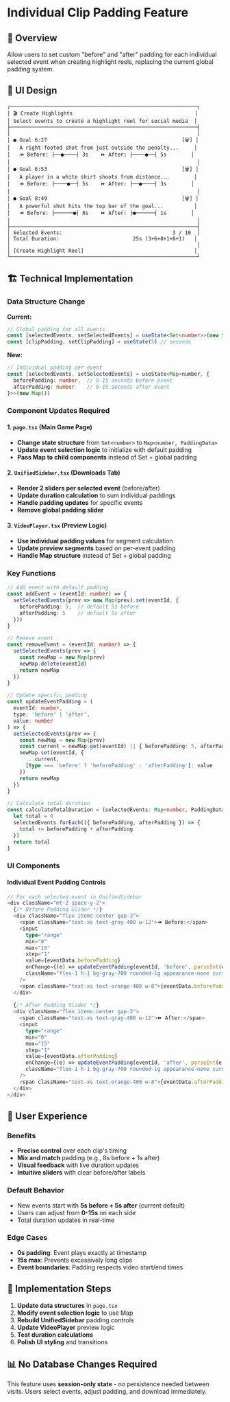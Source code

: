 # Individual Clip Padding Feature

## 🎯 Overview
Allow users to set custom "before" and "after" padding for each individual selected event when creating highlight reels, replacing the current global padding system.

## 🎨 UI Design
```
┌─────────────────────────────────────────────────────────────┐
│ 🎬 Create Highlights                                        │
│ Select events to create a highlight reel for social media  │
├─────────────────────────────────────────────────────────────┤
│                                                             │
│ ● Goal 6:27                                            [🗑] │
│   A right-footed shot from just outside the penalty...     │
│   ⏪ Before: ├──●────┤ 3s    ⏩ After: ├────●──┤ 5s        │
│                                                             │
│ ● Goal 6:53                                            [🗑] │
│   A player in a white shirt shoots from distance...        │
│   ⏪ Before: ├────●──┤ 5s    ⏩ After: ├──●────┤ 3s        │
│                                                             │
│ ● Goal 8:49                                            [🗑] │
│   A powerful shot hits the top bar of the goal...          │
│   ⏪ Before: ├──────●┤ 8s    ⏩ After: ├●──────┤ 1s        │
│                                                             │
├─────────────────────────────────────────────────────────────┤
│ Selected Events:                                    3 / 10  │
│ Total Duration:                        25s (3+6+8+1+8+1)   │
│                                                             │
│ [Create Highlight Reel]                                    │
└─────────────────────────────────────────────────────────────┘
```

## 🏗️ Technical Implementation

### Data Structure Change
**Current:**
```typescript
// Global padding for all events
const [selectedEvents, setSelectedEvents] = useState<Set<number>>(new Set())
const [clipPadding, setClipPadding] = useState(5) // seconds
```

**New:**
```typescript
// Individual padding per event
const [selectedEvents, setSelectedEvents] = useState<Map<number, {
  beforePadding: number,  // 0-15 seconds before event
  afterPadding: number    // 0-15 seconds after event
}>>(new Map())
```

### Component Updates Required

#### 1. `page.tsx` (Main Game Page)
- **Change state structure** from `Set<number>` to `Map<number, PaddingData>`
- **Update event selection logic** to initialize with default padding
- **Pass Map to child components** instead of Set + global padding

#### 2. `UnifiedSidebar.tsx` (Downloads Tab)
- **Render 2 sliders per selected event** (before/after)
- **Update duration calculation** to sum individual paddings
- **Handle padding updates** for specific events
- **Remove global padding slider**

#### 3. `VideoPlayer.tsx` (Preview Logic)
- **Use individual padding values** for segment calculation
- **Update preview segments** based on per-event padding
- **Handle Map structure** instead of Set + global padding

### Key Functions

```typescript
// Add event with default padding
const addEvent = (eventId: number) => {
  setSelectedEvents(prev => new Map(prev).set(eventId, {
    beforePadding: 5,  // default 5s before
    afterPadding: 5    // default 5s after
  }))
}

// Remove event
const removeEvent = (eventId: number) => {
  setSelectedEvents(prev => {
    const newMap = new Map(prev)
    newMap.delete(eventId)
    return newMap
  })
}

// Update specific padding
const updateEventPadding = (
  eventId: number, 
  type: 'before' | 'after', 
  value: number
) => {
  setSelectedEvents(prev => {
    const newMap = new Map(prev)
    const current = newMap.get(eventId) || { beforePadding: 5, afterPadding: 5 }
    newMap.set(eventId, {
      ...current,
      [type === 'before' ? 'beforePadding' : 'afterPadding']: value
    })
    return newMap
  })
}

// Calculate total duration
const calculateTotalDuration = (selectedEvents: Map<number, PaddingData>) => {
  let total = 0
  selectedEvents.forEach(({ beforePadding, afterPadding }) => {
    total += beforePadding + afterPadding
  })
  return total
}
```

### UI Components

#### Individual Event Padding Controls
```typescript
// For each selected event in UnifiedSidebar
<div className="mt-2 space-y-2">
  {/* Before Padding Slider */}
  <div className="flex items-center gap-3">
    <span className="text-xs text-gray-400 w-12">⏪ Before:</span>
    <input
      type="range"
      min="0"
      max="15"
      step="1"
      value={eventData.beforePadding}
      onChange={(e) => updateEventPadding(eventId, 'before', parseInt(e.target.value))}
      className="flex-1 h-1 bg-gray-700 rounded-lg appearance-none cursor-pointer"
    />
    <span className="text-xs text-orange-400 w-8">{eventData.beforePadding}s</span>
  </div>
  
  {/* After Padding Slider */}
  <div className="flex items-center gap-3">
    <span className="text-xs text-gray-400 w-12">⏩ After:</span>
    <input
      type="range"
      min="0"
      max="15"
      step="1"
      value={eventData.afterPadding}
      onChange={(e) => updateEventPadding(eventId, 'after', parseInt(e.target.value))}
      className="flex-1 h-1 bg-gray-700 rounded-lg appearance-none cursor-pointer"
    />
    <span className="text-xs text-orange-400 w-8">{eventData.afterPadding}s</span>
  </div>
</div>
```

## 🎯 User Experience

### Benefits
- **Precise control** over each clip's timing
- **Mix and match** padding (e.g., 8s before + 1s after)
- **Visual feedback** with live duration updates
- **Intuitive sliders** with clear before/after labels

### Default Behavior
- New events start with **5s before + 5s after** (current default)
- Users can adjust from **0-15s** on each side
- Total duration updates in real-time

### Edge Cases
- **0s padding**: Event plays exactly at timestamp
- **15s max**: Prevents excessively long clips
- **Event boundaries**: Padding respects video start/end times

## 🚀 Implementation Steps

1. **Update data structures** in `page.tsx`
2. **Modify event selection logic** to use Map
3. **Rebuild UnifiedSidebar** padding controls
4. **Update VideoPlayer** preview logic
5. **Test duration calculations**
6. **Polish UI styling** and transitions

## 📊 No Database Changes Required
This feature uses **session-only state** - no persistence needed between visits. Users select events, adjust padding, and download immediately.